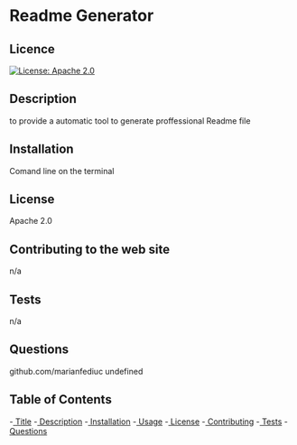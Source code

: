 # Readme Generator
  
  ## Licence
  [![License: Apache 2.0](https://img.shields.io/badge/License-Apache%202.0-blue.svg)](https://opensource.org/licenses/Apache-2.0)
 
  ## Description
  to provide a automatic tool to generate proffessional Readme file

  ## Installation
  Comand line on the terminal

  ## License
  Apache 2.0
    
  ## Contributing to the web site
  n/a

  ## Tests
  n/a

  ## Questions
  github.com/marianfediuc
  undefined

  ## Table of Contents
  -[ Title](#title)
  -[ Description](#description)
  -[ Installation](#installation)
  -[ Usage](#usage)
  -[ License](#license)
  -[ Contributing](#contributing)
  -[ Tests](#tests)
  -[ Questions](#questions)
  
  
  
